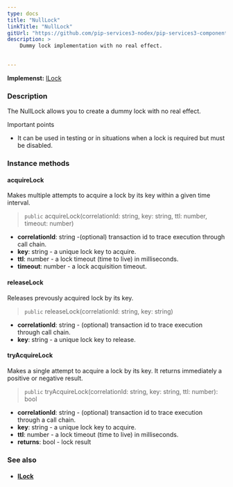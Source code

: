 ```yaml
---
type: docs
title: "NullLock"
linkTitle: "NullLock"
gitUrl: "https://github.com/pip-services3-nodex/pip-services3-components-nodex"
description: >
    Dummy lock implementation with no real effect.

   
---
```


**Implemenst:** [ILock](../ilock)

### Description

The NullLock allows you to create a dummy lock with no real effect.

Important points

-  It can be used in testing or in situations when a lock is required but must be disabled.

### Instance methods

#### acquireLock
Makes multiple attempts to acquire a lock by its key within a given time interval.

> `public` acquireLock(correlationId: string, key: string, ttl: number, timeout: number)

- **correlationId**: string -(optional) transaction id to trace execution through call chain. 
- **key**: string - a unique lock key to acquire.
- **ttl**: number - a lock timeout (time to live) in milliseconds.
- **timeout**: number - a lock acquisition timeout.


#### releaseLock
Releases prevously acquired lock by its key.

> `public` releaseLock(correlationId: string, key: string)

- **correlationId**: string - (optional) transaction id to trace execution through call chain.
- **key**: string - a unique lock key to release.


#### tryAcquireLock
Makes a single attempt to acquire a lock by its key.
It returns immediately a positive or negative result.

> `public` tryAcquireLock(correlationId: string, key: string, ttl: number): bool

- **correlationId**: string - (optional) transaction id to trace execution through a call chain.
- **key**: string - a unique lock key to acquire.
- **ttl**: number - a lock timeout (time to live) in milliseconds.
- **returns**: bool - lock result


### See also
- #### [ILock](../ilock)
